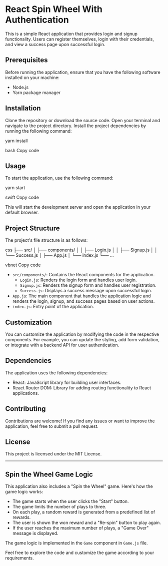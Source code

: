 # React Spin Wheel With Authentication

This is a simple React application that provides login and signup functionality. Users can register themselves, login with their credentials, and view a success page upon successful login.

## Prerequisites

Before running the application, ensure that you have the following software installed on your machine:

- Node.js
- Yarn package manager

## Installation

Clone the repository or download the source code.
Open your terminal and navigate to the project directory.
Install the project dependencies by running the following command:

yarn install

bash
Copy code

## Usage

To start the application, use the following command:

yarn start

swift
Copy code

This will start the development server and open the application in your default browser.

## Project Structure

The project's file structure is as follows:

css
├── src/
│ ├── components/
│ │ ├── Login.js
│ │ ├── Signup.js
│ │ └── Success.js
│ ├── App.js
│ └── index.js
└── ...

vbnet
Copy code

- `src/components/`: Contains the React components for the application.
  - `Login.js`: Renders the login form and handles user login.
  - `Signup.js`: Renders the signup form and handles user registration.
  - `Success.js`: Displays a success message upon successful login.
- `App.js`: The main component that handles the application logic and renders the login, signup, and success pages based on user actions.
- `index.js`: Entry point of the application.

## Customization

You can customize the application by modifying the code in the respective components. For example, you can update the styling, add form validation, or integrate with a backend API for user authentication.

## Dependencies

The application uses the following dependencies:

- React: JavaScript library for building user interfaces.
- React Router DOM: Library for adding routing functionality to React applications.

## Contributing

Contributions are welcome! If you find any issues or want to improve the application, feel free to submit a pull request.

## License

This project is licensed under the MIT License.

---

## Spin the Wheel Game Logic

This application also includes a "Spin the Wheel" game. Here's how the game logic works:

- The game starts when the user clicks the "Start" button.
- The game limits the number of plays to three.
- On each play, a random reward is generated from a predefined list of rewards.
- The user is shown the won reward and a "Re-spin" button to play again.
- If the user reaches the maximum number of plays, a "Game Over" message is displayed.

The game logic is implemented in the `Game` component in `Game.js` file.

Feel free to explore the code and customize the game according to your requirements.
